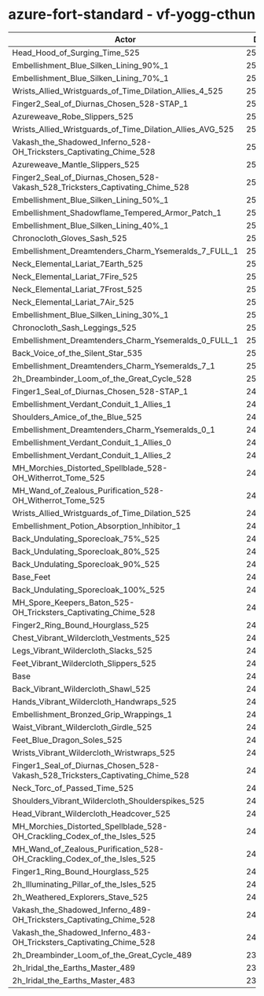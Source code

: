 # azure-fort-standard - vf-yogg-cthun
| Actor | DPS | Increase |
|---|:---:|:---:|
|Head_Hood_of_Surging_Time_525|256441|2.92%|
|Embellishment_Blue_Silken_Lining_90%_1|252651|1.40%|
|Embellishment_Blue_Silken_Lining_70%_1|251798|1.06%|
|Wrists_Allied_Wristguards_of_Time_Dilation_Allies_4_525|251723|1.03%|
|Finger2_Seal_of_Diurnas_Chosen_528-STAP_1|251397|0.90%|
|Azureweave_Robe_Slippers_525|251297|0.86%|
|Wrists_Allied_Wristguards_of_Time_Dilation_Allies_AVG_525|251214|0.83%|
|Vakash_the_Shadowed_Inferno_528-OH_Tricksters_Captivating_Chime_528|251209|0.82%|
|Azureweave_Mantle_Slippers_525|251157|0.80%|
|Finger2_Seal_of_Diurnas_Chosen_528-Vakash_528_Tricksters_Captivating_Chime_528|251108|0.78%|
|Embellishment_Blue_Silken_Lining_50%_1|251088|0.78%|
|Embellishment_Shadowflame_Tempered_Armor_Patch_1|251063|0.77%|
|Embellishment_Blue_Silken_Lining_40%_1|250615|0.59%|
|Chronocloth_Gloves_Sash_525|250482|0.53%|
|Embellishment_Dreamtenders_Charm_Ysemeralds_7_FULL_1|250465|0.53%|
|Neck_Elemental_Lariat_7Earth_525|250414|0.51%|
|Neck_Elemental_Lariat_7Fire_525|250393|0.50%|
|Neck_Elemental_Lariat_7Frost_525|250375|0.49%|
|Neck_Elemental_Lariat_7Air_525|250350|0.48%|
|Embellishment_Blue_Silken_Lining_30%_1|250324|0.47%|
|Chronocloth_Sash_Leggings_525|250267|0.45%|
|Embellishment_Dreamtenders_Charm_Ysemeralds_0_FULL_1|250220|0.43%|
|Back_Voice_of_the_Silent_Star_535|250213|0.43%|
|Embellishment_Dreamtenders_Charm_Ysemeralds_7_1|250189|0.42%|
|2h_Dreambinder_Loom_of_the_Great_Cycle_528|250062|0.36%|
|Finger1_Seal_of_Diurnas_Chosen_528-STAP_1|249925|0.31%|
|Embellishment_Verdant_Conduit_1_Allies_1|249915|0.31%|
|Shoulders_Amice_of_the_Blue_525|249902|0.30%|
|Embellishment_Dreamtenders_Charm_Ysemeralds_0_1|249895|0.30%|
|Embellishment_Verdant_Conduit_1_Allies_0|249888|0.29%|
|Embellishment_Verdant_Conduit_1_Allies_2|249866|0.29%|
|MH_Morchies_Distorted_Spellblade_528-OH_Witherrot_Tome_525|249790|0.26%|
|MH_Wand_of_Zealous_Purification_528-OH_Witherrot_Tome_525|249681|0.21%|
|Wrists_Allied_Wristguards_of_Time_Dilation_525|249486|0.13%|
|Embellishment_Potion_Absorption_Inhibitor_1|249385|0.09%|
|Back_Undulating_Sporecloak_75%_525|249364|0.08%|
|Back_Undulating_Sporecloak_80%_525|249351|0.08%|
|Back_Undulating_Sporecloak_90%_525|249339|0.07%|
|Base_Feet|249293|0.06%|
|Back_Undulating_Sporecloak_100%_525|249287|0.05%|
|MH_Spore_Keepers_Baton_525-OH_Tricksters_Captivating_Chime_528|249222|0.03%|
|Finger2_Ring_Bound_Hourglass_525|249220|0.03%|
|Chest_Vibrant_Wildercloth_Vestments_525|249207|0.02%|
|Legs_Vibrant_Wildercloth_Slacks_525|249184|0.01%|
|Feet_Vibrant_Wildercloth_Slippers_525|249179|0.01%|
|Base|249154|0.00%|
|Back_Vibrant_Wildercloth_Shawl_525|249092|-0.02%|
|Hands_Vibrant_Wildercloth_Handwraps_525|249087|-0.03%|
|Embellishment_Bronzed_Grip_Wrappings_1|249084|-0.03%|
|Waist_Vibrant_Wildercloth_Girdle_525|249082|-0.03%|
|Feet_Blue_Dragon_Soles_525|249077|-0.03%|
|Wrists_Vibrant_Wildercloth_Wristwraps_525|249035|-0.05%|
|Finger1_Seal_of_Diurnas_Chosen_528-Vakash_528_Tricksters_Captivating_Chime_528|249017|-0.05%|
|Neck_Torc_of_Passed_Time_525|249013|-0.06%|
|Shoulders_Vibrant_Wildercloth_Shoulderspikes_525|248877|-0.11%|
|Head_Vibrant_Wildercloth_Headcover_525|248768|-0.15%|
|MH_Morchies_Distorted_Spellblade_528-OH_Crackling_Codex_of_the_Isles_525|248752|-0.16%|
|MH_Wand_of_Zealous_Purification_528-OH_Crackling_Codex_of_the_Isles_525|248663|-0.20%|
|Finger1_Ring_Bound_Hourglass_525|248543|-0.25%|
|2h_Illuminating_Pillar_of_the_Isles_525|248087|-0.43%|
|2h_Weathered_Explorers_Stave_525|247179|-0.79%|
|Vakash_the_Shadowed_Inferno_489-OH_Tricksters_Captivating_Chime_528|244261|-1.96%|
|Vakash_the_Shadowed_Inferno_483-OH_Tricksters_Captivating_Chime_528|243401|-2.31%|
|2h_Dreambinder_Loom_of_the_Great_Cycle_489|239663|-3.81%|
|2h_Iridal_the_Earths_Master_489|239020|-4.07%|
|2h_Iridal_the_Earths_Master_483|237734|-4.58%|
